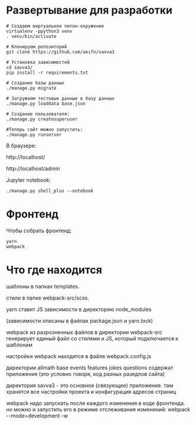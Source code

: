 # Развертывание для разработки

```
# Создаем виртуальное питон-окружение
virtualenv -ppython3 venv
. venv/bin/activate

# Клонируем репозиторий
git clone https://github.com/aeifn/savva3

# Установка зависимостей
cd savva3/
pip install -r requirements.txt

# Создание базы данных
./manage.py migrate

# Загружаем тестовые данные в базу данных
./manage.py loaddata base.json

# Создание пользователя:
./manage.py createsuperuser

#Теперь сайт можно запустить:
./manage.py runserver
```

В браузере:

http://localhost/

http://localhost/admin


Jupyter notebook:

```
./manage.py shell_plus --notebook
```


# Фронтенд

Чтобы собрать фронтенд:
```
yarn
webpack
```

# Что где находится

шаблоны в папках templates.

стили в папке webpack-src/scss.

yarn ставит JS зависимости в директорию node_modules

(зависимости описаны в файлах package.json и yarn.lock)

webpack из разрозненных файлов в директории webpack-src генерирует единый файл со стилями и JS, который подключается к шаблонам

настройки webpack находятся в файле webpack.config.js

директории allmath base events features jokes questions содержат приложения (это условно говоря, код разных разедлов сайта)

директория  savva3  - это основное (связующее) приложение. там хранятся все настройки проекта и конфигурация адресов страниц

webpack надо запускать после каждого изменения в коде фронтенда. но можно и запустить его в режиме отслеживания изменений: webpack --mode=development -w
